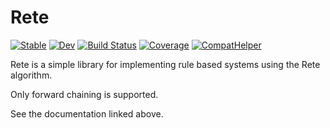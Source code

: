 # Rete

[![Stable](https://img.shields.io/badge/docs-stable-blue.svg)](https://MarkNahabedian.github.io/Rete.jl/stable/)
[![Dev](https://img.shields.io/badge/docs-dev-blue.svg)](https://MarkNahabedian.github.io/Rete.jl/dev/)
[![Build Status](https://github.com/MarkNahabedian/Rete.jl/actions/workflows/CI.yml/badge.svg?branch=main)](https://github.com/MarkNahabedian/Rete.jl/actions/workflows/CI.yml?query=branch%3Amain)
[![Coverage](https://codecov.io/gh/MarkNahabedian/Rete.jl/branch/main/graph/badge.svg)](https://codecov.io/gh/MarkNahabedian/Rete.jl)
[![CompatHelper](https://github.com/MarkNahabedian/Rete.jl/actions/workflows/CompatHelper.yml/badge.svg)](https://github.com/MarkNahabedian/Rete.jl/actions/workflows/CompatHelper.yml)


Rete is a simple library for implementing rule based systems using the
Rete algorithm.

Only forward chaining is supported.

See the documentation linked above.

